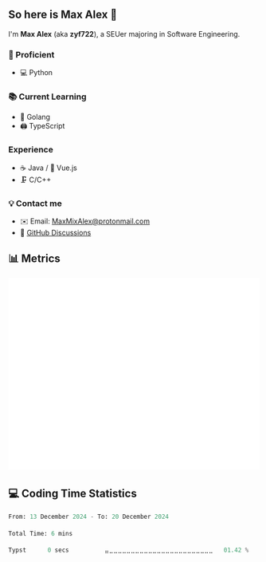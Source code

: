 ## So here is Max Alex 👋

I'm **Max Alex** (aka **zyf722**), a SEUer majoring in Software Engineering.

### 🚀 Proficient
- 💻 Python

### 📚 Current Learning
- 🚀 Golang
- 🖨 TypeScript

### Experience
- ☕ Java / 🖖 Vue.js
- 🗜️ C/C++

### 💡 Contact me
- ✉️ Email: MaxMixAlex@protonmail.com
- 💬 [GitHub Discussions](https://github.com/zyf722/zyf722/discussions)

## 📊 Metrics
![Metrics](https://github.com/zyf722/zyf722/blob/main/github-metrics.svg)

## :computer: Coding Time Statistics
<!--START_SECTION:waka-->

```python
From: 13 December 2024 - To: 20 December 2024

Total Time: 6 mins

Typst      0 secs          ⣤⣀⣀⣀⣀⣀⣀⣀⣀⣀⣀⣀⣀⣀⣀⣀⣀⣀⣀⣀⣀⣀⣀⣀⣀   01.42 %
```

<!--END_SECTION:waka-->
